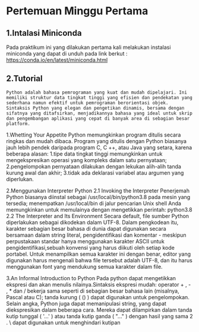 # Pertemuan Minggu Pertama
## 1.Intalasi Miniconda
Pada praktikum ini yang dilakukan pertama kali melakukan instalasi miniconda yang dapat di unduh pada link berkut :  https://conda.io/en/latest/miniconda.html

## 2.Tutorial
	Python adalah bahasa pemrograman yang kuat dan mudah dipelajari. Ini memiliki struktur data tingkat tinggi yang efisien dan pendekatan yang sederhana namun efektif untuk pemrograman berorientasi objek. Sintaksis Python yang elegan dan pengetikan dinamis, bersama dengan sifatnya yang ditafsirkan, menjadikannya bahasa yang ideal untuk skrip dan pengembangan aplikasi yang cepat di banyak area di sebagian besar platform.

1.Whetting Your Appetite
	Python memungkinkan program ditulis secara ringkas dan mudah dibaca. Program yang ditulis dengan Python biasanya jauh lebih pendek daripada program C, C ++, atau Java yang setara, karena beberapa alasan:
		1.tipe data tingkat tinggi memungkinkan untuk mengekspresikan operasi yang kompleks dalam satu pernyataan;
		2.pengelompokan pernyataan dilakukan dengan lekukan alih-alih tanda kurung awal dan akhir;
		3.tidak ada deklarasi variabel atau argumen yang diperlukan.	

2.Menggunakan Interpreter Python 
	2.1 Invoking the Interpreter
			Penerjemah Python biasanya diinstal sebagai /usr/local/bin/python3.8 pada mesin yang tersedia; menempatkan /usr/local/bin di jalur pencarian Unix shell Anda memungkinkan untuk memulainya dengan mengetikkan perintah: python3.8
	2.2 The Interpreter and Its Environment
			Secara default, file sumber Python diperlakukan sebagai dikodekan dalam UTF-8. Dalam pengkodean itu, karakter sebagian besar bahasa di dunia dapat digunakan secara bersamaan dalam string literal, pengidentifikasi dan komentar - meskipun perpustakaan standar hanya menggunakan karakter ASCII untuk pengidentifikasi,sebuah konvensi yang harus diikuti oleh setiap kode portabel.
			Untuk menampilkan semua karakter ini dengan benar, editor yang digunakan harus mengenali bahwa file tersebut adalah UTF-8, dan itu harus menggunakan font yang mendukung semua karakter dalam file.

3.An Informal Introduction to Python
Pada python dapat mengetikkan ekspresi dan akan menulis nilainya.Sintaksis ekspresi mudah: operator + , - , * dan / bekerja sama seperti di sebagian besar bahasa lain (misalnya, Pascal atau C); tanda kurung ( () ) dapat digunakan untuk pengelompokan.
Selain angka, Python juga dapat memanipulasi string, yang dapat diekspresikan dalam beberapa cara. Mereka dapat dilampirkan dalam tanda kutip tunggal ( '...' ) atau tanda kutip ganda ( "..." ) dengan hasil yang sama 2 . \ dapat digunakan untuk menghindari kutipan
	